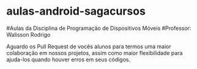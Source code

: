 # aulas-android-sagacursos
#Aulas da Disciplina de Programação de Dispositivos Móveis
#Professor: Walisson Rodrigo

Aguardo os Pull Request de vocês alunos para termos uma maior colaboração em nossos projetos, assim como maior flexibilidade para ajuda-los quando houver erros em seus códigos.
